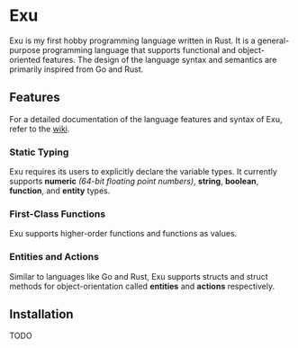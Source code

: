 # Exu

Exu is my first hobby programming language written in Rust. It is a general-purpose programming language that supports functional and object-oriented features. The design of the language syntax and semantics are primarily inspired from Go and Rust.

## Features

For a detailed documentation of the language features and syntax of Exu, refer to the [wiki](https://github.com/rokkunbruv/Exu/wiki/Exu's-Syntax-and-Semantics).

### Static Typing

Exu requires its users to explicitly declare the variable types. It currently supports **numeric** _(64-bit floating point numbers)_, **string**, **boolean**, **function**, and **entity** types.

### First-Class Functions

Exu supports higher-order functions and functions as values.

### Entities and Actions

Similar to languages like Go and Rust, Exu supports structs and struct methods for object-orientation called **entities** and **actions** respectively.

## Installation

TODO
